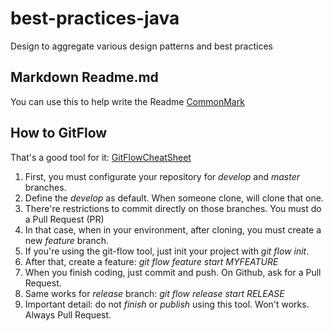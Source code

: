 # best-practices-java
Design to aggregate various design patterns and best practices

## Markdown Readme.md
You can use this to help write the Readme
[CommonMark](https://commonmark.org/help/)

## How to GitFlow
That's a good tool for it: [GitFlowCheatSheet](http://danielkummer.github.io/git-flow-cheatsheet/index.pt_BR.html)

1. First, you must configurate your repository for *develop* and *master* branches.
2. Define the *develop* as default. When someone clone, will clone that one.
3. There're restrictions to commit directly on those branches. You must do a Pull Request (PR)
4. In that case, when in your environment, after cloning, you must create a new *feature* branch.
5. If you're using the git-flow tool, just init your project with *git flow init*.
6. After that, create a feature: *git flow feature start MYFEATURE*
7. When you finish coding, just commit and push. On Github, ask for a Pull Request.
8. Same works for *release* branch: *git flow release start RELEASE*
9. Important detail: do not *finish* or *publish* using this tool. Won't works. Always Pull Request.

